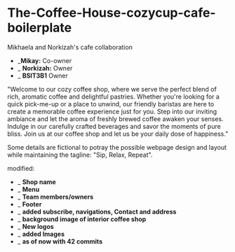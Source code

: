# The-Coffee-House-cozycup-cafe-boilerplate

Mikhaela and Norkizah's cafe collaboration
- _**Mikay:** Co-owner
- _ **Norkizah:** Owner
- _ **BSIT3B1** Owner
  
"Welcome to our cozy coffee shop, where we serve the perfect blend of rich, aromatic coffee and delightful pastries. Whether you're looking for a quick pick-me-up or a place to unwind, our friendly baristas are here to create a memorable coffee experience just for you. Step into our inviting ambiance and let the aroma of freshly brewed coffee awaken your senses. Indulge in our carefully crafted beverages and savor the moments of pure bliss. Join us at our coffee shop and let us be your daily dose of happiness."

Some details are fictional to potray the possible webpage design and layout while maintaining the tagline: "Sip, Relax, Repeat".

modified: 
- _ **Shop name**
- _ **Menu**
- _ **Team members/owners**
- _ **Footer**
- _ **added subscribe, navigations, Contact and address**
- _ **background image of interior coffee shop**
- _ **New logos**
- _ **added Images**
- _ **as of now with 42 commits**

